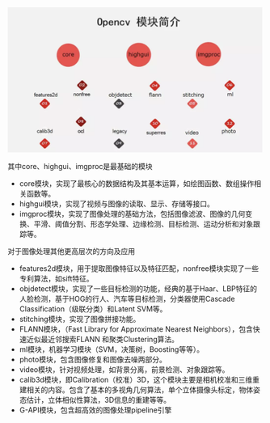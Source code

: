 ![](../photo/Pasted%20image%2020240119104418.png)

其中core、highgui、imgproc是最基础的模块
- core模块，实现了最核心的数据结构及其基本运算，如绘图函数、数组操作相关函数等。
- highgui模块，实现了视频与图像的读取、显示、存储等接口。
- imgproc模块，实现了图像处理的基础方法，包括图像滤波、图像的几何变换、平滑、阈值分割、形态学处理、边缘检测、目标检测、运动分析和对象跟踪等。

对于图像处理其他更高层次的方向及应用
- features2d模块，用于提取图像特征以及特征匹配，nonfree模块实现了一些专利算法，如sift特征。
- objdetect模块，实现了一些目标检测的功能，经典的基于Haar、LBP特征的人脸检测，基于HOG的行人、汽车等目标检测，分类器使用Cascade Classification（级联分类）和Latent SVM等。
- stitching模块，实现了图像拼接功能。
- FLANN模块，（Fast Library for Approximate Nearest Neighbors），包含快速近似最近邻搜索FLANN 和聚类Clustering算法。
- ml模块，机器学习模块（SVM，决策树，Boosting等等）。
- photo模块，包含图像修复和图像去噪两部分。
- video模块，针对视频处理，如背景分离，前景检测、对象跟踪等。
- calib3d模块，即Calibration（校准）3D，这个模块主要是相机校准和三维重建相关的内容。包含了基本的多视角几何算法，单个立体摄像头标定，物体姿态估计，立体相似性算法，3D信息的重建等等。
- G-API模块，包含超高效的图像处理pipeline引擎